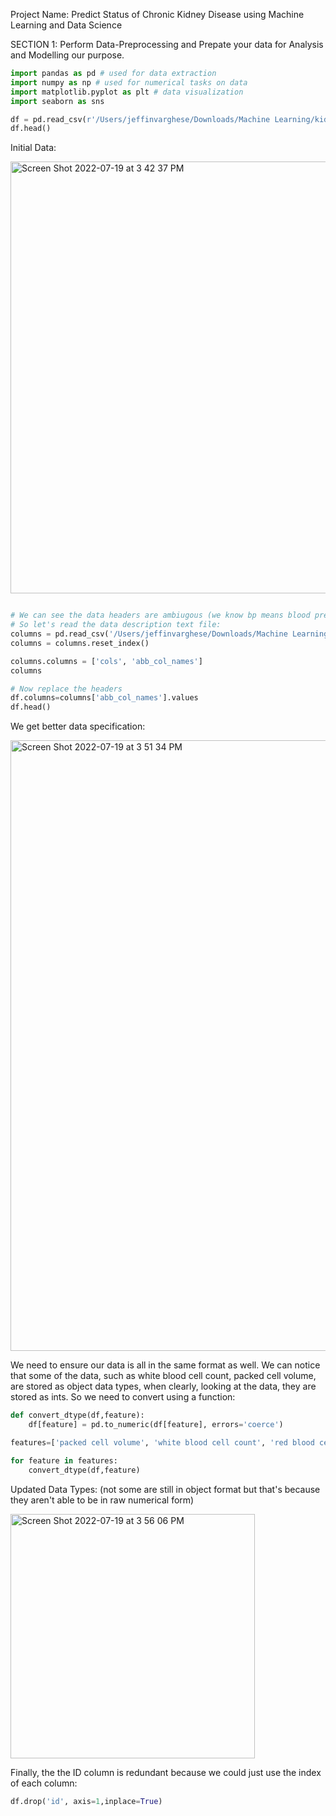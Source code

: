 Project Name: Predict Status of Chronic Kidney Disease using Machine Learning and Data Science

SECTION 1: Perform Data-Preprocessing and Prepate your data for Analysis and Modelling our purpose.

```python
import pandas as pd # used for data extraction
import numpy as np # used for numerical tasks on data
import matplotlib.pyplot as plt # data visualization
import seaborn as sns

df = pd.read_csv(r'/Users/jeffinvarghese/Downloads/Machine Learning/kidney_disease.csv')
df.head()

```
Initial Data: 

<img width="691" alt="Screen Shot 2022-07-19 at 3 42 37 PM" src="https://user-images.githubusercontent.com/97994153/179845828-a2063443-ef0e-4248-a3b7-b75d92f59429.png">


```python

# We can see the data headers are ambiugous (we know bp means blood pressure but what if our reader doesnt?)
# So let's read the data description text file:
columns = pd.read_csv('/Users/jeffinvarghese/Downloads/Machine Learning/data_description.txt', sep='-')
columns = columns.reset_index()

columns.columns = ['cols', 'abb_col_names']
columns

# Now replace the headers 
df.columns=columns['abb_col_names'].values
df.head()

```
We get better data specification: 

<img width="977" alt="Screen Shot 2022-07-19 at 3 51 34 PM" src="https://user-images.githubusercontent.com/97994153/179846080-b8ae9967-e1c4-4534-93f6-c9b1daf99f27.png">

We need to ensure our data is all in the same format as well. We can notice that some of the data, such as white blood cell count, packed cell volume, are stored as object data types, when clearly, looking at the data, they are stored as ints. So we need to convert using a function: 

```python
def convert_dtype(df,feature):
    df[feature] = pd.to_numeric(df[feature], errors='coerce')

features=['packed cell volume', 'white blood cell count', 'red blood cell count']

for feature in features:
    convert_dtype(df,feature)

```
Updated Data Types: (not some are still in object format but that's because they aren't able to be in raw numerical form)

<img width="391" alt="Screen Shot 2022-07-19 at 3 56 06 PM" src="https://user-images.githubusercontent.com/97994153/179846833-ab322ff8-519b-4ce9-b41a-d94b83f3ad73.png">


Finally, the the ID column is redundant because we could just use the index of each column:

```python
df.drop('id', axis=1,inplace=True)
```

